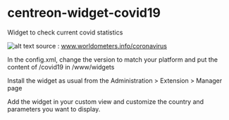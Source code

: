 # centreon-widget-covid19
Widget to check current covid statistics

![alt text](https://github.com/sc979/centreon-widget-covid19/blob/master/screenshot.png "Three screenshots of the widget")
source : www.worldometers.info/coronavirus

In the config.xml, change the version to match your platform and put the content of /covid19 in <pathToCentreon>/www/widgets

Install the widget as usual from the Administration > Extension > Manager page

Add the widget in your custom view and customize the country and parameters you want to display.
